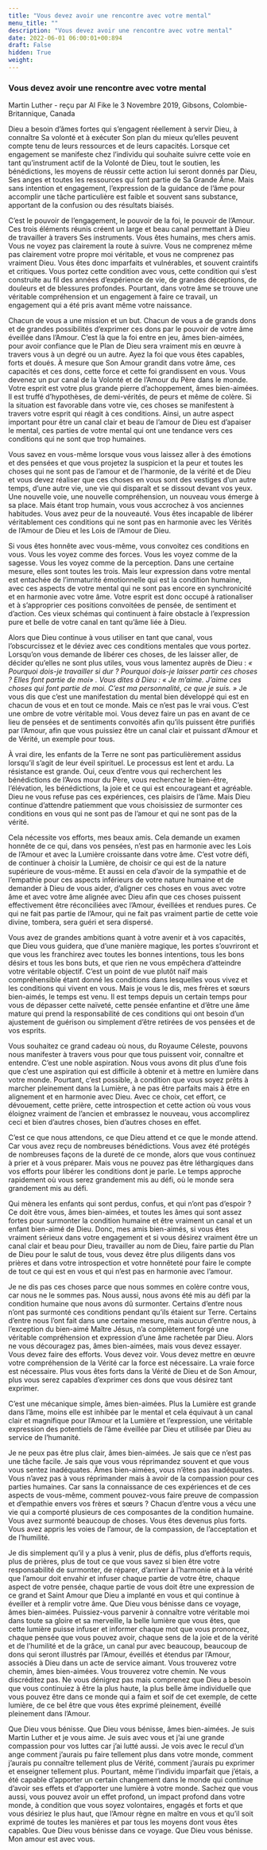 ```yaml
---
title: "Vous devez avoir une rencontre avec votre mental"
menu_title: ""
description: "Vous devez avoir une rencontre avec votre mental"
date: 2022-06-01 06:00:01+00:894
draft: False
hidden: True
weight:
---
```

### Vous devez avoir une rencontre avec votre mental

Martin Luther - reçu par Al Fike le 3 Novembre 2019, Gibsons, Colombie-Britannique, Canada

Dieu a besoin d’âmes fortes qui s’engagent réellement à servir Dieu, à connaître Sa volonté et à exécuter Son plan du mieux qu’elles peuvent compte tenu de leurs ressources et de leurs capacités. Lorsque cet engagement se manifeste chez l’individu qui souhaite suivre cette voie en tant qu’instrument actif de la Volonté de Dieu, tout le soutien, les bénédictions, les moyens de réussir cette action lui seront donnés par Dieu, Ses anges et toutes les ressources qui font partie de Sa Grande Âme. Mais sans intention et engagement, l’expression de la guidance de l’âme pour accomplir une tâche particulière est faible et souvent sans substance, apportant de la confusion ou des résultats biaisés.

C’est le pouvoir de l’engagement, le pouvoir de la foi, le pouvoir de l’Amour. Ces trois éléments réunis créent un large et beau canal permettant à Dieu de travailler à travers Ses instruments. Vous êtes humains, mes chers amis. Vous ne voyez pas clairement la route à suivre. Vous ne comprenez même pas clairement votre propre moi véritable, et vous ne comprenez pas vraiment Dieu. Vous êtes donc imparfaits et vulnérables, et souvent craintifs et critiques. Vous portez cette condition avec vous, cette condition qui s’est construite au fil des années d’expérience de vie, de grandes déceptions, de douleurs et de blessures profondes. Pourtant, dans votre âme se trouve une véritable compréhension et un engagement à faire ce travail, un engagement qui a été pris avant même votre naissance.

Chacun de vous a une mission et un but. Chacun de vous a de grands dons et de grandes possibilités d’exprimer ces dons par le pouvoir de votre âme éveillée dans l’Amour. C’est là que la foi entre en jeu, âmes bien-aimées, pour avoir confiance que le Plan de Dieu sera vraiment mis en œuvre à travers vous à un degré ou un autre. Ayez la foi que vous êtes capables, forts et doués. À mesure que Son Amour grandit dans votre âme, ces capacités et ces dons, cette force et cette foi grandissent en vous. Vous devenez un pur canal de la Volonté et de l’Amour du Père dans le monde. Votre esprit est votre plus grande pierre d’achoppement, âmes bien-aimées. Il est truffé d’hypothèses, de demi-vérités, de peurs et même de colère. Si la situation est favorable dans votre vie, ces choses se manifestent à travers votre esprit qui réagit à ces conditions. Ainsi, un autre aspect important pour être un canal clair et beau de l’amour de Dieu est d’apaiser le mental, ces parties de votre mental qui ont une tendance vers ces conditions qui ne sont que trop humaines.

Vous savez en vous-même lorsque vous vous laissez aller à des émotions et des pensées et que vous projetez la suspicion et la peur et toutes les choses qui ne sont pas de l’amour et de l’harmonie, de la vérité et de Dieu et vous devez réaliser que ces choses en vous sont des vestiges d’un autre temps, d’une autre vie, une vie qui disparaît et se dissout devant vos yeux. Une nouvelle voie, une nouvelle compréhension, un nouveau vous émerge à sa place. Mais étant trop humain, vous vous accrochez à vos anciennes habitudes. Vous avez peur de la nouveauté. Vous êtes incapable de libérer véritablement ces conditions qui ne sont pas en harmonie avec les Vérités de l’Amour de Dieu et les Lois de l’Amour de Dieu.

Si vous êtes honnête avec vous-même, vous convoitez ces conditions en vous. Vous les voyez comme des forces. Vous les voyez comme de la sagesse. Vous les voyez comme de la perception. Dans une certaine mesure, elles sont toutes les trois. Mais leur expression dans votre mental est entachée de l’immaturité émotionnelle qui est la condition humaine, avec ces aspects de votre mental qui ne sont pas encore en synchronicité et en harmonie avec votre âme. Votre esprit est donc occupé à rationaliser et à s’approprier ces positions convoitées de pensée, de sentiment et d’action. Ces vieux schémas qui continuent à faire obstacle à l’expression pure et belle de votre canal en tant qu’âme liée à Dieu.

Alors que Dieu continue à vous utiliser en tant que canal, vous l’obscurcissez et le déviez avec ces conditions mentales que vous portez. Lorsqu’on vous demande de libérer ces choses, de les laisser aller, de décider qu’elles ne sont plus utiles, vous vous lamentez auprès de Dieu : *« Pourquoi dois-je travailler si dur ? Pourquoi dois-je laisser partir ces choses ? Elles font partie de moi» . Vous dites à Dieu : « Je m’aime. J’aime ces choses qui font partie de moi. C’est ma personnalité, ce que je suis. »* Je vous dis que c’est une manifestation du mental bien développé qui est en chacun de vous et en tout ce monde. Mais ce n’est pas le vrai vous. C’est une ombre de votre véritable moi. Vous devez faire un pas en avant de ce lieu de pensées et de sentiments convoités afin qu’ils puissent être purifiés par l’Amour, afin que vous puissiez être un canal clair et puissant d’Amour et de Vérité, un exemple pour tous.

À vrai dire, les enfants de la Terre ne sont pas particulièrement assidus lorsqu’il s’agit de leur éveil spirituel. Le processus est lent et ardu. La résistance est grande. Oui, ceux d’entre vous qui recherchent les bénédictions de l’Avos mour du Père, vous recherchez le bien-être, l’élévation, les bénédictions, la joie et ce qui est encourageant et agréable. Dieu ne vous refuse pas ces expériences, ces plaisirs de l’âme. Mais Dieu continue d’attendre patiemment que vous choisissiez de surmonter ces conditions en vous qui ne sont pas de l’amour et qui ne sont pas de la vérité.

Cela nécessite vos efforts, mes beaux amis. Cela demande un examen honnête de ce qui, dans vos pensées, n’est pas en harmonie avec les Lois de l’Amour et avec la Lumière croissante dans votre âme. C’est votre défi, de continuer à choisir la Lumière, de choisir ce qui est de la nature supérieure de vous-même. Et aussi en cela d’avoir de la sympathie et de l’empathie pour ces aspects inférieurs de votre nature humaine et de demander à Dieu de vous aider, d’aligner ces choses en vous avec votre âme et avec votre âme alignée avec Dieu afin que ces choses puissent effectivement être réconciliées avec l’Amour, éveillées et rendues pures. Ce qui ne fait pas partie de l’Amour, qui ne fait pas vraiment partie de cette voie divine, tombera, sera guéri et sera dispersé.

Vous avez de grandes ambitions quant à votre avenir et à vos capacités, que Dieu vous guidera, que d’une manière magique, les portes s’ouvriront et que vous les franchirez avec toutes les bonnes intentions, tous les bons désirs et tous les bons buts, et que rien ne vous empêchera d’atteindre votre véritable objectif. C’est un point de vue plutôt naïf mais compréhensible étant donné les conditions dans lesquelles vous vivez et les conditions qui vivent en vous. Mais je vous le dis, mes frères et sœurs bien-aimés, le temps est venu. Il est temps depuis un certain temps pour vous de dépasser cette naïveté, cette pensée enfantine et d’être une âme mature qui prend la responsabilité de ces conditions qui ont besoin d’un ajustement de guérison ou simplement d’être retirées de vos pensées et de vos esprits.

Vous souhaitez ce grand cadeau où nous, du Royaume Céleste, pouvons nous manifester à travers vous pour que tous puissent voir, connaître et entendre. C’est une noble aspiration. Nous vous avons dit plus d’une fois que c’est une aspiration qui est difficile à obtenir et à mettre en lumière dans votre monde. Pourtant, c’est possible, à condition que vous soyez prêts à marcher pleinement dans la Lumière, à ne pas être parfaits mais à être en alignement et en harmonie avec Dieu. Avec ce choix, cet effort, ce dévouement, cette prière, cette introspection et cette action où vous vous éloignez vraiment de l’ancien et embrassez le nouveau, vous accomplirez ceci et bien d’autres choses, bien d’autres choses en effet.

C’est ce que nous attendons, ce que Dieu attend et ce que le monde attend. Car vous avez reçu de nombreuses bénédictions. Vous avez été protégés de nombreuses façons de la dureté de ce monde, alors que vous continuez à prier et à vous préparer. Mais vous ne pouvez pas être léthargiques dans vos efforts pour libérer les conditions dont je parle. Le temps approche rapidement où vous serez grandement mis au défi, où le monde sera grandement mis au défi.

Qui mènera les enfants qui sont perdus, confus, et qui n’ont pas d’espoir ? Ce doit être vous, âmes bien-aimées, et toutes les âmes qui sont assez fortes pour surmonter la condition humaine et être vraiment un canal et un enfant bien-aimé de Dieu. Donc, mes amis bien-aimés, si vous êtes vraiment sérieux dans votre engagement et si vous désirez vraiment être un canal clair et beau pour Dieu, travailler au nom de Dieu, faire partie du Plan de Dieu pour le salut de tous, vous devez être plus diligents dans vos prières et dans votre introspection et votre honnêteté pour faire le compte de tout ce qui est en vous et qui n’est pas en harmonie avec l’amour.

Je ne dis pas ces choses parce que nous sommes en colère contre vous, car nous ne le sommes pas. Nous aussi, nous avons été mis au défi par la condition humaine que nous avons dû surmonter. Certains d’entre nous n’ont pas surmonté ces conditions pendant qu’ils étaient sur Terre. Certains d’entre nous l’ont fait dans une certaine mesure, mais aucun d’entre nous, à l’exception du bien-aimé Maître Jésus, n’a complètement forgé une véritable compréhension et expression d’une âme rachetée par Dieu. Alors ne vous découragez pas, âmes bien-aimées, mais vous devez essayer. Vous devez faire des efforts. Vous devez voir. Vous devez mettre en œuvre votre compréhension de la Vérité car la force est nécessaire. La vraie force est nécessaire. Plus vous êtes forts dans la Vérité de Dieu et de Son Amour, plus vous serez capables d’exprimer ces dons que vous désirez tant exprimer.

C’est une mécanique simple, âmes bien-aimées. Plus la Lumière est grande dans l’âme, moins elle est inhibée par le mental et cela équivaut à un canal clair et magnifique pour l’Amour et la Lumière et l’expression, une véritable expression des potentiels de l’âme éveillée par Dieu et utilisée par Dieu au service de l’humanité.

Je ne peux pas être plus clair, âmes bien-aimées. Je sais que ce n’est pas une tâche facile. Je sais que vous vous réprimandez souvent et que vous vous sentez inadéquates. Âmes bien-aimées, vous n’êtes pas inadéquates. Vous n’avez pas à vous réprimander mais à avoir de la compassion pour ces parties humaines. Car sans la connaissance de ces expériences et de ces aspects de vous-même, comment pouvez-vous faire preuve de compassion et d’empathie envers vos frères et sœurs ? Chacun d’entre vous a vécu une vie qui a comporté plusieurs de ces composantes de la condition humaine. Vous avez surmonté beaucoup de choses. Vous êtes devenus plus forts. Vous avez appris les voies de l’amour, de la compassion, de l’acceptation et de l’humilité.

Je dis simplement qu’il y a plus à venir, plus de défis, plus d’efforts requis, plus de prières, plus de tout ce que vous savez si bien être votre responsabilité de surmonter, de réparer, d’arriver à l’harmonie et à la vérité que l’amour doit envahir et infuser chaque partie de votre être, chaque aspect de votre pensée, chaque partie de vous doit être une expression de ce grand et Saint Amour que Dieu a implanté en vous et qui continue à éveiller et à remplir votre âme. Que Dieu vous bénisse dans ce voyage, âmes bien-aimées. Puissiez-vous parvenir à connaître votre véritable moi dans toute sa gloire et sa merveille, la belle lumière que vous êtes, que cette lumière puisse infuser et informer chaque mot que vous prononcez, chaque pensée que vous pouvez avoir, chaque sens de la joie et de la vérité et de l’humilité et de la grâce, un canal pur avec beaucoup, beaucoup de dons qui seront illustrés par l’Amour, éveillés et étendus par l’Amour, associés à Dieu dans un acte de service aimant. Vous trouverez votre chemin, âmes bien-aimées. Vous trouverez votre chemin. Ne vous discréditez pas. Ne vous dénigrez pas mais comprenez que Dieu a besoin que vous continuiez à être la plus haute, la plus belle âme individuelle que vous pouvez être dans ce monde qui a faim et soif de cet exemple, de cette lumière, de ce bel être que vous êtes exprimé pleinement, éveillé pleinement dans l’Amour.

Que Dieu vous bénisse. Que Dieu vous bénisse, âmes bien-aimées. Je suis Martin Luther et je vous aime. Je suis avec vous et j’ai une grande compassion pour vos luttes car j’ai lutté aussi. Je vois avec le recul d’un ange comment j’aurais pu faire tellement plus dans votre monde, comment j’aurais pu connaître tellement plus de Vérité, comment j’aurais pu exprimer et enseigner tellement plus. Pourtant, même l’individu imparfait que j’étais, a été capable d’apporter un certain changement dans le monde qui continue d’avoir ses effets et d’apporter une lumière à votre monde. Sachez que vous aussi, vous pouvez avoir un effet profond, un impact profond dans votre monde, à condition que vous soyez volontaires, engagés et forts et que vous désiriez le plus haut, que l’Amour règne en maître en vous et qu’il soit exprimé de toutes les manières et par tous les moyens dont vous êtes capables. Que Dieu vous bénisse dans ce voyage. Que Dieu vous bénisse. Mon amour est avec vous.



